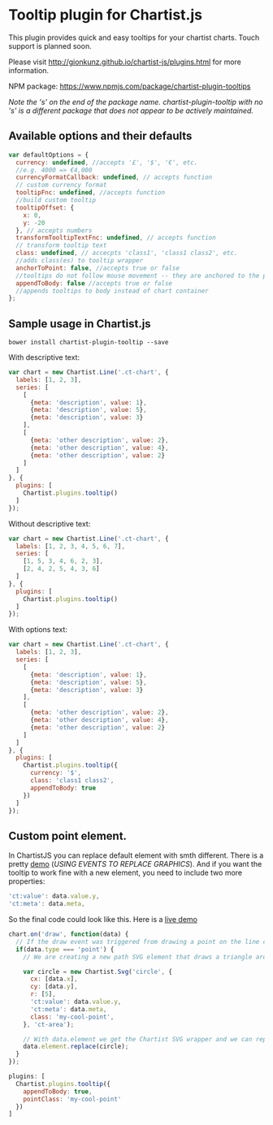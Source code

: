 # Tooltip plugin for Chartist.js

This plugin provides quick and easy tooltips for your chartist charts. Touch support is planned soon.

Please visit http://gionkunz.github.io/chartist-js/plugins.html for more information.

NPM package: https://www.npmjs.com/package/chartist-plugin-tooltips

*Note the 's' on the end of the package name. *chartist-plugin-tooltip* with no 's' is a different package that does not appear to be actively maintained.*

## Available options and their defaults

```javascript
var defaultOptions = {
  currency: undefined, //accepts '£', '$', '€', etc.
  //e.g. 4000 => €4,000
  currencyFormatCallback: undefined, // accepts function
  // custom currency format
  tooltipFnc: undefined, //accepts function
  //build custom tooltip
  tooltipOffset: {
    x: 0,
    y: -20
  }, // accepts numbers
  transformTooltipTextFnc: undefined, // accepts function
  // transform tooltip text
  class: undefined, // accecpts 'class1', 'class1 class2', etc.
  //adds class(es) to tooltip wrapper
  anchorToPoint: false, //accepts true or false
  //tooltips do not follow mouse movement -- they are anchored to the point / bar.
  appendToBody: false //accepts true or false
  //appends tooltips to body instead of chart container
};
```

## Sample usage in Chartist.js

`bower install chartist-plugin-tooltip --save`

With descriptive text:
```js
var chart = new Chartist.Line('.ct-chart', {
  labels: [1, 2, 3],
  series: [
    [
      {meta: 'description', value: 1},
      {meta: 'description', value: 5},
      {meta: 'description', value: 3}
    ],
    [
      {meta: 'other description', value: 2},
      {meta: 'other description', value: 4},
      {meta: 'other description', value: 2}
    ]
  ]
}, {
  plugins: [
    Chartist.plugins.tooltip()
  ]
});
```

Without descriptive text:
```js
var chart = new Chartist.Line('.ct-chart', {
  labels: [1, 2, 3, 4, 5, 6, 7],
  series: [
    [1, 5, 3, 4, 6, 2, 3],
    [2, 4, 2, 5, 4, 3, 6]
  ]
}, {
  plugins: [
    Chartist.plugins.tooltip()
  ]
});
```

With options text:
```js
var chart = new Chartist.Line('.ct-chart', {
  labels: [1, 2, 3],
  series: [
    [
      {meta: 'description', value: 1},
      {meta: 'description', value: 5},
      {meta: 'description', value: 3}
    ],
    [
      {meta: 'other description', value: 2},
      {meta: 'other description', value: 4},
      {meta: 'other description', value: 2}
    ]
  ]
}, {
  plugins: [
    Chartist.plugins.tooltip({
      currency: '$',
      class: 'class1 class2',
      appendToBody: true
    })
  ]
});
```



## Custom point element.

In ChartistJS you can replace default element with smth different.
There is a pretty [demo](https://gionkunz.github.io/chartist-js/examples.html) (*USING EVENTS TO REPLACE GRAPHICS*).
And if you want the tooltip to work fine with a new element, you need to include two more properties:

```javascript
'ct:value': data.value.y,
'ct:meta': data.meta,
```

So the final code could look like this. Here is a [live demo](https://jsfiddle.net/AlexanderKozhevin/aapycL87/)
```javascript
chart.on('draw', function(data) {
  // If the draw event was triggered from drawing a point on the line chart
  if(data.type === 'point') {
    // We are creating a new path SVG element that draws a triangle around the point coordinates

    var circle = new Chartist.Svg('circle', {
      cx: [data.x],
      cy: [data.y],
      r: [5],
      'ct:value': data.value.y,
      'ct:meta': data.meta,
      class: 'my-cool-point',
    }, 'ct-area');

    // With data.element we get the Chartist SVG wrapper and we can replace the original point drawn by Chartist with our newly created triangle
    data.element.replace(circle);
  }
});
```

```javascript
plugins: [
  Chartist.plugins.tooltip({
    appendToBody: true,
    pointClass: 'my-cool-point'
  })
]
```
